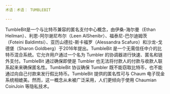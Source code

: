 ```yaml
---
术语：术语： TUMBLEBIT

---
```

TumbleBit是一个与比特币兼容的匿名支付中心概念，由伊桑-海尔曼（Ethan Heilman）、利恩-阿尔谢尼布尔（Leen AlShenibr）、福泰尼-巴尔迪姆茨（Foteini Baldimtsi）、亚历山德拉-斯卡福罗（Alessandra Scafuro）和沙龙-戈德堡（Sharon Goldberg）于2016年提出。TumbleBit 是一个无需信任中介的比特币混合系统。它允许用户通过一个名为 Tumbler 的协调器进行快速、匿名和链外支付。TumbleBit 通过确保即使是 Tumbler 也无法将付款人的付款与收款人联系起来来确保匿名性。TumbleBit 协议确保 Tumbler 既不能窃取比特币，也不能通过向自己付款来发行假比特币。TumbleBit 提供的匿名性可与 Chaum 电子现金系统相媲美。然而，这一概念从未被广泛采用，人们更倾向于使用 Chaumian CoinJoin 等隐私技术。